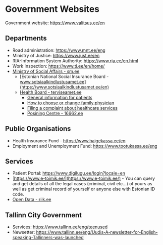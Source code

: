 # Government Websites

Government website: https://www.valitsus.ee/en

## Departments

- Road administration: https://www.mnt.ee/eng
- Ministry of Justice: https://www.just.ee/en
- RIA-Information System Authority: https://www.ria.ee/en.html
- Work Inspection: https://www.ti.ee/en/home/
- [Ministry of Social Affairs - sm.ee](https://www.sm.ee/en)
  - [Estonian National Social Insurance Board - www.sotsiaalkindlustusamet.ee](https://www.sotsiaalkindlustusamet.ee/en)
  - [Health Board - terviseamet.ee](https://www.terviseamet.ee/en/health-board)
    - [General information for patients](https://www.terviseamet.ee/en/healthcare/general-information-for-patients)
    - [How to choose or change family physician](https://www.terviseamet.ee/en/healthcare/how-choose-or-change-family-physician)
    - [Filing a complaint about healthcare services](https://www.terviseamet.ee/en/healthcare/filing-a-complaint)
    - [Posining Centre - 16662.ee](https://www.16662.ee/eng/)

## Public Organisations
- Health Insurance Fund - https://www.haigekassa.ee/en
- Employment and Unemployment Fund: https://www.tootukassa.ee/eng

## Services
- Patient Portal: https://www.digilugu.ee/login?locale=en
- [https://www.e-toimik.ee/](https://www.e-toimik.ee/) - You can query and get details of all the legal cases (criminal, civil etc...) of yours as well as get criminal record of yourself or anyone else with Estonian ID code.
- [Open Data - riik.ee](https://opendata.riik.ee/en)

## Tallinn City Government
- Services: <https://www.tallinn.ee/eng/teenused>
- Newsetter: <https://www.tallinn.ee/eng/Uudis-A-newsletter-for-English-speaking-Tallinners-was-launched>
